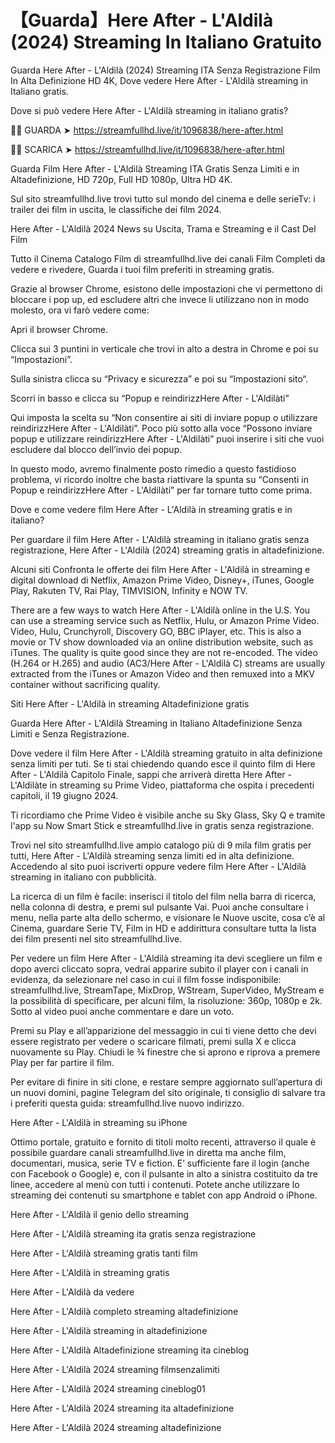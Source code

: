 # 【Guarda】Here After - L'Aldilà (2024) Streaming In Italiano Gratuito

Guarda Here After - L'Aldilà (2024) Streaming ITA Senza Registrazione Film In Alta Definizione HD 4K, Dove vedere Here After - L'Aldilà streaming in Italiano gratis.

Dove si può vedere Here After - L'Aldilà streaming in italiano gratis?

🔴🔴 GUARDA ➤ https://streamfullhd.live/it/1096838/here-after.html

🔴🔴 SCARICA ➤ https://streamfullhd.live/it/1096838/here-after.html

Guarda Film Here After - L'Aldilà Streaming ITA Gratis Senza Limiti e in Altadefinizione, HD 720p, Full HD 1080p, Ultra HD 4K.

Sul sito streamfullhd.live trovi tutto sul mondo del cinema e delle serieTv: i trailer dei film in uscita, le classifiche dei film 2024.

Here After - L'Aldilà 2024 News su Uscita, Trama e Streaming e il Cast Del Film

Tutto il Cinema Catalogo Film di streamfullhd.live dei canali Film Completi da vedere e rivedere, Guarda i tuoi film preferiti in streaming gratis.

Grazie al browser Chrome, esistono delle impostazioni che vi permettono di bloccare i pop up, ed escludere altri che invece li utilizzano non in modo molesto, ora vi farò vedere come:

Apri il browser Chrome.

Clicca sui 3 puntini in verticale che trovi in alto a destra in Chrome e poi su “Impostazioni”.

Sulla sinistra clicca su “Privacy e sicurezza” e poi su “Impostazioni sito“.

Scorri in basso e clicca su “Popup e reindirizzHere After - L'Aldilàti”

Qui imposta la scelta su “Non consentire ai siti di inviare popup o utilizzare reindirizzHere After - L'Aldilàti”. Poco più sotto alla voce “Possono inviare popup e utilizzare reindirizzHere After - L'Aldilàti” puoi inserire i siti che vuoi escludere dal blocco dell’invio dei popup.

In questo modo, avremo finalmente posto rimedio a questo fastidioso problema, vi ricordo inoltre che basta riattivare la spunta su “Consenti in Popup e reindirizzHere After - L'Aldilàti” per far tornare tutto come prima.

Dove e come vedere film Here After - L'Aldilà in streaming gratis e in italiano?

Per guardare il film Here After - L'Aldilà streaming in italiano gratis senza registrazione, Here After - L'Aldilà (2024) streaming gratis in altadefinizione.

Alcuni siti Confronta le offerte dei film Here After - L'Aldilà in streaming e digital download di Netflix, Amazon Prime Video, Disney+, iTunes, Google Play, Rakuten TV, Rai Play, TIMVISION, Infinity e NOW TV.

There are a few ways to watch Here After - L'Aldilà online in the U.S. You can use a streaming service such as Netflix, Hulu, or Amazon Prime Video. Video, Hulu, Crunchyroll, Discovery GO, BBC iPlayer, etc. This is also a movie or TV show downloaded via an online distribution website, such as iTunes. The quality is quite good since they are not re-encoded. The video (H.264 or H.265) and audio (AC3/Here After - L'Aldilà C) streams are usually extracted from the iTunes or Amazon Video and then remuxed into a MKV container without sacrificing quality.

Siti Here After - L'Aldilà in streaming Altadefinizione gratis

Guarda Here After - L'Aldilà Streaming in Italiano Altadefinizione Senza Limiti e Senza Registrazione.

Dove vedere il film Here After - L'Aldilà streaming gratuito in alta definizione senza limiti per tuti. Se ti stai chiedendo quando esce il quinto film di Here After - L'Aldilà Capitolo Finale, sappi che arriverà diretta Here After - L'Aldilàte in streaming su Prime Video, piattaforma che ospita i precedenti capitoli, il 19 giugno 2024. 

Ti ricordiamo che Prime Video è visibile anche su Sky Glass, Sky Q e tramite l'app su Now Smart Stick e streamfullhd.live in gratis senza registrazione. 

Trovi nel sito streamfullhd.live ampio catalogo più di 9 mila film gratis per tutti, Here After - L'Aldilà streaming senza limiti ed in alta definizione. Accedendo al sito puoi iscriverti oppure vedere film Here After - L'Aldilà streaming in italiano con pubblicità.

La ricerca di un film è facile: inserisci il titolo del film nella barra di ricerca, nella colonna di destra, e premi sul pulsante Vai. Puoi anche consultare i menu, nella parte alta dello schermo, e visionare le Nuove uscite, cosa c’è al Cinema, guardare Serie TV, Film in HD e addirittura consultare tutta la lista dei film presenti nel sito streamfullhd.live.

Per vedere un film Here After - L'Aldilà streaming ita devi scegliere un film e dopo averci cliccato sopra, vedrai apparire subito il player con i canali in evidenza, da selezionare nel caso in cui il film fosse indisponibile: streamfullhd.live, StreamTape, MixDrop, WStream, SuperVideo, MyStream e la possibilità di specificare, per alcuni film, la risoluzione: 360p, 1080p e 2k. Sotto al video puoi anche commentare e dare un voto.

Premi su Play e all’apparizione del messaggio in cui ti viene detto che devi essere registrato per vedere o scaricare filmati, premi sulla X e clicca nuovamente su Play. Chiudi le ¾ finestre che si aprono e riprova a premere Play per far partire il film.

Per evitare di finire in siti clone, e restare sempre aggiornato sull’apertura di un nuovi domini, pagine Telegram del sito originale, ti consiglio di salvare tra i preferiti questa guida: streamfullhd.live nuovo indirizzo.

Here After - L'Aldilà in streaming su iPhone

Ottimo portale, gratuito e fornito di titoli molto recenti, attraverso il quale è possibile guardare canali streamfullhd.live in diretta ma anche film, documentari, musica, serie TV e fiction. E’ sufficiente fare il login (anche con Facebook o Google) e, con il pulsante in alto a sinistra costituito da tre linee, accedere al menù con tutti i contenuti. Potete anche utilizzare lo streaming dei contenuti su smartphone e tablet con app Android o iPhone.

Here After - L'Aldilà il genio dello streaming

Here After - L'Aldilà streaming ita gratis senza registrazione

Here After - L'Aldilà streaming gratis tanti film

Here After - L'Aldilà in streaming gratis

Here After - L'Aldilà da vedere

Here After - L'Aldilà completo streaming altadefinizione

Here After - L'Aldilà streaming in altadefinizione

Here After - L'Aldilà Altadefinizione streaming ita cineblog

Here After - L'Aldilà 2024 streaming filmsenzalimiti

Here After - L'Aldilà 2024 streaming cineblog01

Here After - L'Aldilà 2024 streaming ita altadefinizione

Here After - L'Aldilà 2024 streaming altadefinizione
